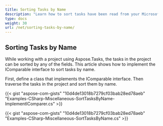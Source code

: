 ```yaml
---
title: Sorting Tasks by Name
description: "Learn how to sort tasks have been read from your Microsoft Project (MPP/XML) files by name using Aspose.Tasks for .NET."
type: docs
weight: 30
url: /net/sorting-tasks-by-name/
---
```


## **Sorting Tasks by Name**
While working with a project using Aspose.Tasks, the tasks in the project can be sorted by any of the fields. This article shows how to implement the IComparable interface to sort tasks by name.

First, define a class that implements the IComparable interface. Then traverse the tasks in the project and sort them by name.

{{< gist "aspose-com-gists" "10d4de13018b7279cf03bab28ed78aeb" "Examples-CSharp-Miscellaneous-SortTasksByName-ImplementIComparer.cs" >}}

{{< gist "aspose-com-gists" "10d4de13018b7279cf03bab28ed78aeb" "Examples-CSharp-Miscellaneous-SortTasksByName.cs" >}}
